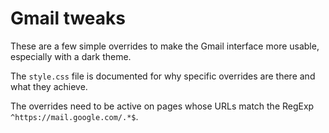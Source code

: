 # Gmail tweaks

These are a few simple overrides to make the Gmail interface more usable, especially with a dark theme.

The `style.css` file is documented for why specific overrides are there and what they achieve.

The overrides need to be active on pages whose URLs match the RegExp `^https://mail.google.com/.*$`.
